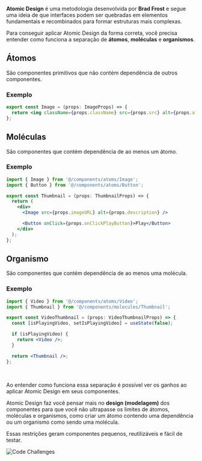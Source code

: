 **Atomic Design** é uma metodologia desenvolvida por **Brad Frost** e segue uma ideia de que interfaces podem ser quebradas em elementos fundamentais e recombinados para formar estruturas mais complexas.

Para conseguir aplicar Atomic Design da forma correta, você precisa entender como funciona a separação de **átomos**, **moléculas** e **organismos**.

## Átomos

São componentes primitivos que não contém dependência de outros componentes.
</br>

### Exemplo

```jsx
export const Image = (props: ImageProps) => {
  return <img className={props.className} src={props.src} alt={props.alt} />;
};
```

## Moléculas

São componentes que contém dependência de ao menos um átomo.

### Exemplo

```jsx
import { Image } from '@/components/atoms/Image';
import { Button } from '@/components/atoms/Button';

export const Thumbnail = (props: ThumbnailProps) => {
  return (
    <div>
      <Image src={props.imageURL} alt={props.description} />

      <Button onClick={props.onClickPlayButton}>Play</Button>
    </div>
  );
};
```

## Organismo

São componentes que contém dependência de ao menos uma molécula.

### Exemplo

```jsx
import { Video } from '@/components/atoms/Video';
import { Thumbnail } from '@/components/molecules/Thumbnail';

export const VideoThumbnail = (props: VideoThumbnailProps) => {
  const [isPlayingVideo, setIsPlayingVideo] = useState(false);

  if (isPlayingVideo) {
    return <Video />;
  }

  return <Thumbnail />;
};
```

<br />

Ao entender como funciona essa separação é possível ver os ganhos ao aplicar Atomic Design em seus componentes.

Atomic Design faz você pensar mais no **design (modelagem)** dos componentes para que você não ultrapasse os limites de átomos, moléculas e organismos, como criar um átomo contendo uma dependência ou um organismo como sendo uma molécula.

Essas restrições geram componentes pequenos, reutilizáveis e fácil de testar.

<img src="https://sa-east-1.graphassets.com/clvfs1ld70bcs07ke07bkdxol/clxcfha33086207lv0j1wex8v" alt="Code Challenges" />
